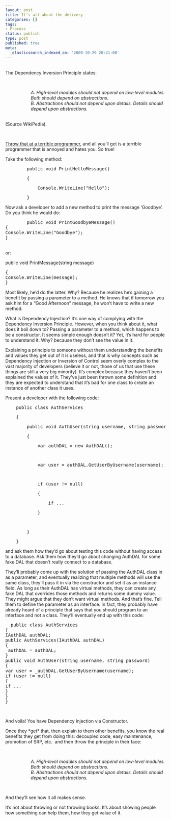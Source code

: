 ```yaml
---
layout: post
title: It’s all about the delivery
categories: []
tags:
- Process
status: publish
type: post
published: true
meta:
  _elasticsearch_indexed_on: '2009-10-29 20:31:00'
---
```

<p>
<br />
The Dependency Inversion Principle states:
</p>
<p>
&nbsp;
</p>
<dl><dd><dl><dd><em>A. High-level modules should not depend on low-level modules. Both should depend on abstractions.</em></dd><dd><em>B. Abstractions should not depend upon details. Details should depend upon abstractions.</em></dd></dl></dd></dl>    <br />
(Source WikiPedia).
<p>
&nbsp;
</p>
<p>
<a href="http://www.codinghorror.com/blog/archives/001225.html">Throw that at a terrible programmer</a>, and all you&rsquo;ll get is a terrible programmer that is annoyed and hates you. So true!
</p>
<p>
Take the following method:
</p>
<div class="csharpcode">
<pre class="alt">
        <span class="kwrd">public</span> <span class="kwrd">void</span> PrintHelloMessage()
</pre>
<pre>
        {
</pre>
<pre class="alt">
            Console.WriteLine(<span class="str">&quot;Hello&quot;</span>);
</pre>
<pre>
        }
</pre>
</div>
Now ask a developer to add a new method to print the message &lsquo;Goodbye&rsquo;. Do you think he would do:
<pre class="csharpcode">
        <span class="kwrd">public</span> <span class="kwrd">void</span> PrintGoodbyeMessage()
{
Console.WriteLine(<span class="str">&quot;Goodbye&quot;</span>);
}
</pre>
<p>
<br />
or:
</p>
        <span class="kwrd">public</span> <span class="kwrd">void</span> PrintMessage(<span class="kwrd">string</span> message)<br />
<pre class="csharpcode">
{
Console.WriteLine(message);
}
</pre>
Most likely, he&rsquo;d do the latter. Why? Because he realizes he&rsquo;s gaining a benefit by passing a parameter to a method. He knows that if tomorrow you ask him for a &ldquo;Good Afternoon&rdquo; message, he won&rsquo;t have to write a new method.
<p>
What is Dependency Injection? It&rsquo;s one way of complying with the Dependency Inversion Principle. However, when you think about it, what does it boil down to? Passing a parameter to a method, which happens to be a constructor. It seems simple enough doesn&rsquo;t it? Yet, it&rsquo;s hard for people to understand it. Why? because they don&rsquo;t see the value in it.
</p>
<p>
Explaining a principle to someone without them understanding the benefits and values they get out of it is useless, and that is why concepts such as Dependency Injection or Inversion of Control seem overly complex to the vast majority of developers (believe it or not, those of us that use these things are still a very big minority). It&rsquo;s complex because they haven&rsquo;t been explained the values of it. They&rsquo;ve just been thrown some definition and they are expected to understand that it&rsquo;s bad for one class to create an instance of another class it uses.
</p>
<p>
Present a developer with the following code:
</p>
<div class="csharpcode">
<pre class="alt">
    <span class="kwrd">public</span> <span class="kwrd">class</span> AuthServices
</pre>
<pre>
    {
</pre>
<pre class="alt">
        <span class="kwrd">public</span> <span class="kwrd">void</span> AuthUser(<span class="kwrd">string</span> username, <span class="kwrd">string</span> password)
</pre>
<pre>
        {
</pre>
<pre class="alt">
            var authDAL = <span class="kwrd">new</span> AuthDAL();
</pre>
<pre>
&nbsp;
</pre>
<pre class="alt">
            var user = authDAL.GetUserByUsername(username);
</pre>
<pre>
&nbsp;
</pre>
<pre class="alt">
            <span class="kwrd">if</span> (user != <span class="kwrd">null</span>)
</pre>
<pre>
            {
</pre>
<pre class="alt">
                <span class="kwrd">if</span> ...
</pre>
<pre>
            }
</pre>
<pre class="alt">
&nbsp;
</pre>
<pre>
        }
</pre>
<pre class="alt">
    }
</pre>
</div>
and ask them how they&rsquo;d go about testing this code without having access to a database. Ask them how they&rsquo;d go about changing AuthDAL for some fake DAL that doesn&rsquo;t really connect to a database.
<p>
They&rsquo;ll probably come up with the solution of passing the AuthDAL class in as a parameter, and eventually realizing that multiple methods will use the same class, they&rsquo;ll pass it in via the constructor and set it as an instance field. As long as their AuthDAL has virtual methods, they can create any fake DAL that overrides those methods and returns some dummy value. They might argue that they don&rsquo;t want virtual methods. And that&rsquo;s fine. Tell them to define the parameter as an interface. In fact, they probably have already heard of a principle that says that you should program to an interface and not a class. They&rsquo;ll eventually end up with this code:
</p>
<pre class="csharpcode">
  <span class="kwrd">public</span> <span class="kwrd">class</span> AuthServices
{
IAuthDAL authDAL;
<span class="kwrd">public</span> AuthServices(IAuthDAL authDAL)
{
_authDAL = authDAL;
}
<span class="kwrd">public</span> <span class="kwrd">void</span> AuthUser(<span class="kwrd">string</span> username, <span class="kwrd">string</span> password)
{
var user = _authDAL.GetUserByUsername(username);
<span class="kwrd">if</span> (user != <span class="kwrd">null</span>)
{
<span class="kwrd">if</span> ...
}
}
}
</pre>
&nbsp;
<p>
And voila! You have Dependency Injection via Constructor.
</p>
<p>
Once they *get* that, then explain to them other benefits, you know the real benefits they get from doing this: decoupled code, easy maintenance, promotion of SRP, etc.&nbsp; and then throw the principle in their face:
</p>
<p>
&nbsp;
</p>
<dl><dd><dl><dd><em>A. High-level modules should not depend on low-level modules. Both should depend on abstractions.</em> </dd><dd><em>B. Abstractions should not depend upon details. Details should depend upon abstractions.</em></dd></dl></dd></dl>
<p>
&nbsp;
</p>
<p>
And they&rsquo;ll see how it all makes sense.
</p>
<p>
It&rsquo;s not about throwing or not throwing books. It&rsquo;s about showing people how something can help them, how they get value of it.
</p>
